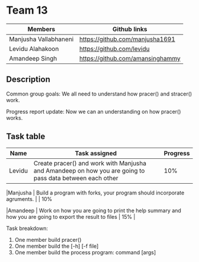 Team 13
=======
|Members |Github links|
|--------|------------|
|  Manjusha Vallabhaneni|https://github.com/manjusha1691|
|Levidu Alahakoon|https://github.com/levidu |
|  Amandeep Singh|https://github.com/amansinghammy |

Description
----------
Common group goals:
We all need to understand how pracer() and stracer() work.

Progress report update:
Now we can an understanding on how pracer() works.  

Task table
----------
| Name        | Task assigned | Progress |
|-------------|------------------|-----------|
|Levidu        | Create pracer() and work with Manjusha and Amandeep on how you are going to pass data between each other                        |     10%           |


|Manjusha   |          Build a program with forks, your program should incorporate agruments.               |                | 10%


|Amandeep |        Work on how you are going to print the help summary and how you are going to export the result to files                  |      15%          |


Task breakdown:
1) One member build pracer()
2) One member build the [-h] [-f file]
3) One member build the process program: command [args] 
